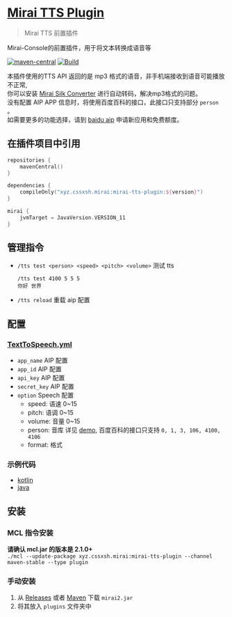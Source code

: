 # [Mirai TTS Plugin](https://github.com/cssxsh/mirai-tts-plugin)

> Mirai TTS 前置插件

Mirai-Console的前置插件，用于将文本转换成语音等  

[![maven-central](https://img.shields.io/maven-central/v/xyz.cssxsh.mirai/mirai-tts-plugin)](https://search.maven.org/artifact/xyz.cssxsh.mirai/mirai-tts-plugin)
[![Build](https://github.com/cssxsh/mirai-tts-plugin/actions/workflows/build.yml/badge.svg?branch=master)](https://github.com/cssxsh/mirai-tts-plugin/actions/workflows/build.yml)

本插件使用的TTS API 返回的是 mp3 格式的语音，非手机端接收到语音可能播放不正常,  
你可以安装 [Mirai Silk Converter](https://github.com/project-mirai/mirai-silk-converter) 进行自动转码，解决mp3格式的问题。  
没有配置 AIP APP 信息时，将使用百度百科的接口，此接口只支持部分 `person` 。  
如需要更多的功能选择，请到 [baidu aip](https://ai.baidu.com/ai-doc/SPEECH/qknh9i8ed#%E6%88%90%E4%B8%BA%E5%BC%80%E5%8F%91%E8%80%85)  申请新应用和免费额度。


## 在插件项目中引用

```kotlin
repositories {
    mavenCentral()
}

dependencies {
    compileOnly("xyz.cssxsh.mirai:mirai-tts-plugin:${version}")
}

mirai {
    jvmTarget = JavaVersion.VERSION_11
}
```

## 管理指令

*   `/tts test <person> <speed> <pitch> <volume>` 测试 tts
    ```
    /tts test 4100 5 5 5
    你好 世界
    ```
*   `/tts reload` 重载 aip 配置

## 配置

### [TextToSpeech.yml](src/main/kotlin/xyz/cssxsh/mirai/tts/data/TextToSpeechConfig.kt)

*   `app_name` AIP 配置
*   `app_id` AIP 配置
*   `api_key` AIP 配置
*   `secret_key` AIP 配置
*   `option` Speech 配置
    * speed: 语速 0~15
    * pitch: 语调 0~15
    * volume: 音量 0~15
    * person: 音库 详见 [demo](example/demo.json), 百度百科的接口只支持 `0, 1, 3, 106, 4100, 4106`
    * format: 格式

### 示例代码

*   [kotlin](src/main/kotlin/xyz/cssxsh/mirai/tts/command/TextToSpeechCommand.kt)
*   [java](src/test/java/xyz/cssxsh/mirai/test/MiraiTTSDemo.java)

## 安装

### MCL 指令安装

**请确认 mcl.jar 的版本是 2.1.0+**  
`./mcl --update-package xyz.cssxsh.mirai:mirai-tts-plugin --channel maven-stable --type plugin`

### 手动安装

1.  从 [Releases](https://github.com/cssxsh/mirai-tts-plugin/releases) 或者 [Maven](https://repo1.maven.org/maven2/xyz/cssxsh/mirai/mirai-tts-plugin/) 下载 `mirai2.jar`
2.  将其放入 `plugins` 文件夹中

